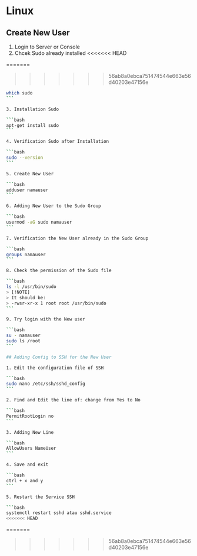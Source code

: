 # Linux

## Create New User

1. Login to Server or Console
2. Chcek Sudo already installed
   <<<<<<< HEAD

=======

> > > > > > > 56ab8a0ebca751474544e663e56d40203e47156e

````bash
which sudo
```

3. Installation Sudo

```bash
apt-get install sudo
```

4. Verification Sudo after Installation

```bash
sudo --version
```

5. Create New User

```bash
adduser namauser
```

6. Adding New User to the Sudo Group

```bash
usermod -aG sudo namauser
```

7. Verification the New User already in the Sudo Group

```bash
groups namauser
```

8. Check the permission of the Sudo file

```bash
ls -l /usr/bin/sudo
> [!NOTE]
> It should be:
> -rwsr-xr-x 1 root root /usr/bin/sudo
```

9. Try login with the New user

```bash
su - namauser
sudo ls /root
```

## Adding Config to SSH for the New User

1. Edit the configuration file of SSH

```bash
sudo nano /etc/ssh/sshd_config
```

2. Find and Edit the line of: change from Yes to No

```bash
PermitRootLogin no
```

3. Adding New Line

```bash
AllowUsers NameUser
```

4. Save and exit

```bash
ctrl + x and y
```

5. Restart the Service SSH

```bash
systemctl restart sshd atau sshd.service
<<<<<<< HEAD
````

=======

> > > > > > > 56ab8a0ebca751474544e663e56d40203e47156e
